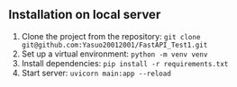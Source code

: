 ## Installation on local server
1. Clone the project from the repository:
```git clone git@github.com:Yasuo20012001/FastAPI_Test1.git```
2. Set up a virtual environment: ```python -m venv venv```
3. Install dependencies: ```pip install -r requirements.txt```
4. Start server:  ```uvicorn main:app --reload```
